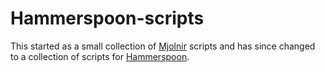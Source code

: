# Hammerspoon-scripts

This started as a small collection of [Mjolnir](https://github.com/sdegutis/mjolnir) scripts and has since changed to a collection of scripts for [Hammerspoon](http://www.hammerspoon.org).
